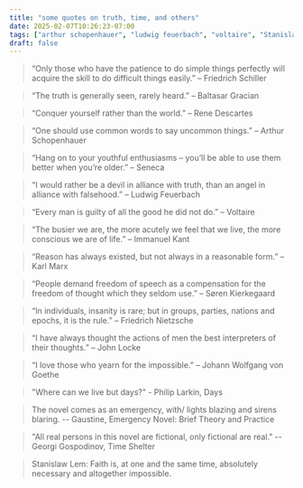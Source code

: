 ```yaml
---
title: "some quotes on truth, time, and others"
date: 2025-02-07T10:26:23-07:00
tags: ["arthur schopenhauer", "ludwig feuerbach", "voltaire", "Stanislaw Lem"]
draft: false
---
```


> “Only those who have the patience to do simple things perfectly will acquire the skill to do difficult things easily.” – Friedrich Schiller

> “The truth is generally seen, rarely heard.” – Baltasar Gracian

> “Conquer yourself rather than the world.” – Rene Descartes

> “One should use common words to say uncommon things.” – Arthur Schopenhauer

> “Hang on to your youthful enthusiasms – you’ll be able to use them better when you’re older.” – Seneca

> “I would rather be a devil in alliance with truth, than an angel in alliance with falsehood.” – Ludwig Feuerbach

> “Every man is guilty of all the good he did not do.” – Voltaire

> “The busier we are, the more acutely we feel that we live, the more conscious we are of life.” – Immanuel Kant

> “Reason has always existed, but not always in a reasonable form.” – Karl Marx

> “People demand freedom of speech as a compensation for the freedom of thought which they seldom use.” – Søren Kierkegaard

> “In individuals, insanity is rare; but in groups, parties, nations and epochs, it is the rule.” – Friedrich Nietzsche

> “I have always thought the actions of men the best interpreters of their thoughts.” – John Locke

> “I love those who yearn for the impossible.” – Johann Wolfgang von Goethe

> "Where can we live but days?" - Philip Larkin, Days

> The novel comes as an emergency, with/ lights blazing and sirens blaring. -- Gaustine, Emergency Novel: Brief Theory and Practice

> "All real persons in this novel are fictional, only fictional are real." -- Georgi Gospodinov, Time Shelter

> Stanislaw Lem: Faith is, at one and the same time, absolutely necessary and altogether impossible.
